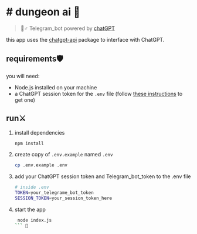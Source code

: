 # # dungeon ai 🔮

> 💍♂️ Telegram_bot powered by [chatGPT](https://chat.openai.com)


this app uses the [chatgpt-api](https://github.com/transitive-bullshit/chatgpt-api) package to interface with ChatGPT. 

## requirements🛡️

you will need:

- Node.js installed on your machine
- a ChatGPT session token for the `.env` file (follow [these instructions](https://github.com/transitive-bullshit/chatgpt-api#how-it-works) to get one)

## run⚔️

1. install dependencies

   ```bash
   npm install
   ```

1. create copy of `.env.example` named `.env`

   ```bash
   cp .env.example .env
   ```

1. add your ChatGPT session token and Telegram_bot_token to the .env file

   ```bash
   # inside .env
   TOKEN=your_telegrame_bot_token
   SESSION_TOKEN=your_session_token_here
   ```

1. start the app

   ```bash
    node index.js
   ``` 🔮

